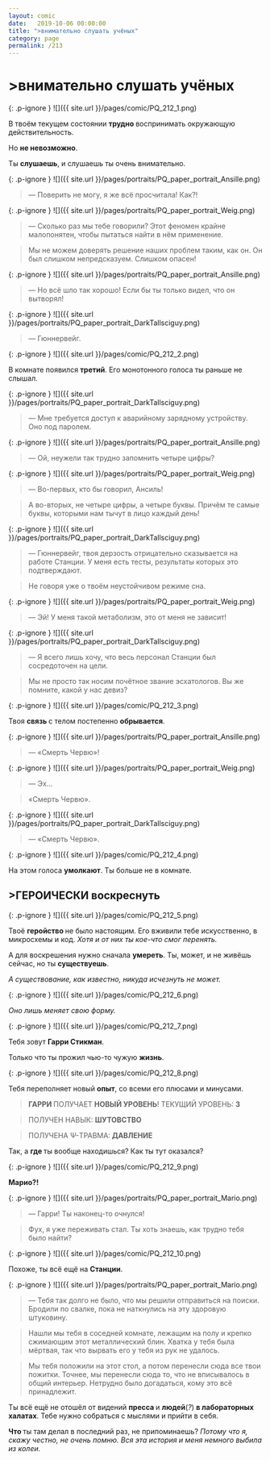 ```yaml
---
layout: comic
date:   2019-10-06 00:00:00 
title: ">внимательно слушать учёных"
category: page
permalink: /213
---
```

# >внимательно слушать учёных

{: .p-ignore }
![]({{ site.url }}/pages/comic/PQ_212_1.png)

В твоём текущем состоянии <strong>трудно </strong>воспринимать окружающую действительность.

Но <strong>не невозможно</strong>.

Ты <strong>слушаешь</strong>, и слушаешь ты очень внимательно.

{: .p-ignore }
![]({{ site.url }}/pages/portraits/PQ_paper_portrait_Ansille.png)

<blockquote>— Поверить не могу, я же всё просчитала! Как?!</blockquote>

{: .p-ignore }
![]({{ site.url }}/pages/portraits/PQ_paper_portrait_Weig.png)

<blockquote>— Сколько раз мы тебе говорили? Этот феномен крайне малопонятен, чтобы пытаться найти в нём применение.</blockquote>

<blockquote>Мы не можем доверять решение наших проблем таким, как он. Он был слишком непредсказуем. Слишком опасен!</blockquote>

{: .p-ignore }
![]({{ site.url }}/pages/portraits/PQ_paper_portrait_Ansille.png)

<blockquote>— Но всё шло так хорошо! Если бы ты только видел, что он вытворял!</blockquote>

{: .p-ignore }
![]({{ site.url }}/pages/portraits/PQ_paper_portrait_DarkTallsciguy.png)

<blockquote>— Гюннервейг.</blockquote>

{: .p-ignore }
![]({{ site.url }}/pages/comic/PQ_212_2.png)

В комнате появился <strong>третий</strong>. Его монотонного голоса ты раньше не слышал.

{: .p-ignore }
![]({{ site.url }}/pages/portraits/PQ_paper_portrait_DarkTallsciguy.png)

<blockquote>— Мне требуется доступ к аварийному зарядному устройству. Оно под паролем.</blockquote>

{: .p-ignore }
![]({{ site.url }}/pages/portraits/PQ_paper_portrait_Ansille.png)

<blockquote>— Ой, неужели так трудно запомнить четыре цифры?</blockquote>

{: .p-ignore }
![]({{ site.url }}/pages/portraits/PQ_paper_portrait_Weig.png)

<blockquote>— Во-первых, кто бы говорил, Ансиль!</blockquote>

<blockquote>А во-вторых, не четыре цифры, а четыре буквы. Причём те самые буквы, которыми нам тычут в лицо каждый день!</blockquote>

{: .p-ignore }
![]({{ site.url }}/pages/portraits/PQ_paper_portrait_DarkTallsciguy.png)

<blockquote>— Гюннервейг, твоя дерзость отрицательно сказывается на работе Станции. У меня есть тесты, результаты которых это подтверждают.</blockquote>

<blockquote>Не говоря уже о твоём неустойчивом режиме сна.</blockquote>

{: .p-ignore }
![]({{ site.url }}/pages/portraits/PQ_paper_portrait_Weig.png)

<blockquote>— Эй! У меня такой метаболизм, это от меня не зависит!</blockquote>

{: .p-ignore }
![]({{ site.url }}/pages/portraits/PQ_paper_portrait_DarkTallsciguy.png)

<blockquote>— Я всего лишь хочу, что весь персонал Станции был сосредоточен на цели.</blockquote>

<blockquote>Мы не просто так носим почётное звание эсхатологов. Вы же помните, какой у нас девиз?</blockquote>

{: .p-ignore }
![]({{ site.url }}/pages/comic/PQ_212_3.png)

Твоя <strong>связь </strong>с телом постепенно <strong>обрывается</strong>.

{: .p-ignore }
![]({{ site.url }}/pages/portraits/PQ_paper_portrait_Ansille.png)

<blockquote>— «Смерть Червю»!</blockquote>

{: .p-ignore }
![]({{ site.url }}/pages/portraits/PQ_paper_portrait_Weig.png)

<blockquote>— Эх… </blockquote>

<blockquote>«Смерть Червю».</blockquote>

{: .p-ignore }
![]({{ site.url }}/pages/portraits/PQ_paper_portrait_DarkTallsciguy.png)

<blockquote>— «Смерть Червю».</blockquote>

{: .p-ignore }
![]({{ site.url }}/pages/comic/PQ_212_4.png)

На этом голоса <strong>умолкают</strong>. Ты больше не в комнате.

## >ГЕРОИЧЕСКИ воскреснуть

{: .p-ignore }
![]({{ site.url }}/pages/comic/PQ_212_5.png)

Твоё <strong>геройство </strong>не было настоящим. Его вживили тебе искусственно, в микросхемы и код. <em>Хотя и от них ты кое-что смог перенять.</em>

А для воскрешения нужно сначала <strong>умереть</strong>. Ты, может, и не живёшь сейчас, но ты <strong>существуешь</strong>.

<em>А существование, как известно, никуда исчезнуть не может.</em>

{: .p-ignore }
![]({{ site.url }}/pages/comic/PQ_212_6.png)

<em>Оно лишь меняет свою форму.</em>

{: .p-ignore }
![]({{ site.url }}/pages/comic/PQ_212_7.png)

Тебя зовут <strong>Гарри Стикман</strong>.

Только что ты прожил чью-то чужую <strong>жизнь</strong>.

{: .p-ignore }
![]({{ site.url }}/pages/comic/PQ_212_8.png)

Тебя переполняет новый <strong>опыт</strong>, со всеми его плюсами и минусами.

<blockquote><strong>ГАРРИ </strong>ПОЛУЧАЕТ <strong>НОВЫЙ УРОВЕНЬ</strong>! ТЕКУЩИЙ УРОВЕНЬ: <strong>3</strong></blockquote>

<blockquote>ПОЛУЧЕН НАВЫК: <strong>ШУТОВСТВО</strong></blockquote>

<blockquote>ПОЛУЧЕНА Ψ-ТРАВМА:<strong> ДАВЛЕНИЕ</strong></blockquote>

Так, а <strong>где </strong>ты вообще находишься? Как ты тут оказался?

{: .p-ignore }
![]({{ site.url }}/pages/comic/PQ_212_9.png)

<strong>Марио?!</strong>

{: .p-ignore }
![]({{ site.url }}/pages/portraits/PQ_paper_portrait_Mario.png)

<blockquote>— Гарри! Ты наконец-то очнулся!</blockquote>

<blockquote>Фух, я уже переживать стал. Ты хоть знаешь, как трудно тебя было найти?</blockquote>

{: .p-ignore }
![]({{ site.url }}/pages/comic/PQ_212_10.png)

Похоже, ты всё ещё на <strong>Станции</strong>.

{: .p-ignore }
![]({{ site.url }}/pages/portraits/PQ_paper_portrait_Mario.png)

<blockquote>— Тебя так долго не было, что мы решили отправиться на поиски. Бродили по свалке, пока не наткнулись на эту здоровую штуковину.</blockquote>

<blockquote>Нашли мы тебя в соседней комнате, лежащим на полу и крепко сжимающим этот металлический блин. Хватка у тебя была мёртвая, так что вырвать его у тебя из рук не удалось.</blockquote>

<blockquote>Мы тебя положили на этот стол, а потом перенесли сюда все твои пожитки. Точнее, мы перенесли сюда то, что не вписывалось в общий интерьер. Нетрудно было догадаться, кому это всё принадлежит.</blockquote>

Ты всё ещё не отошёл от видений <strong>пресса </strong>и <strong>людей</strong>(<em>?</em>) <strong>в лабораторных халатах</strong>. Тебе нужно собраться с мыслями и прийти в себя.

<strong>Что </strong>ты там делал в последний раз, не припоминаешь? <em>Потому что я, скажу честно, не очень помню. Вся эта история и меня немного выбила из колеи.</em>

